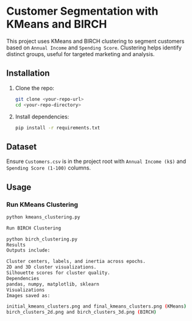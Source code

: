 # Customer Segmentation with KMeans and BIRCH

This project uses KMeans and BIRCH clustering to segment customers based on `Annual Income` and `Spending Score`. Clustering helps identify distinct groups, useful for targeted marketing and analysis.

## Installation

1. Clone the repo:
    ```bash
    git clone <your-repo-url>
    cd <your-repo-directory>
    ```

2. Install dependencies:
    ```bash
    pip install -r requirements.txt
    ```

## Dataset

Ensure `Customers.csv` is in the project root with `Annual Income (k$)` and `Spending Score (1-100)` columns.

## Usage

### Run KMeans Clustering
```bash
python kmeans_clustering.py

Run BIRCH Clustering

python birch_clustering.py
Results
Outputs include:

Cluster centers, labels, and inertia across epochs.
2D and 3D cluster visualizations.
Silhouette scores for cluster quality.
Dependencies
pandas, numpy, matplotlib, sklearn
Visualizations
Images saved as:

initial_kmeans_clusters.png and final_kmeans_clusters.png (KMeans)
birch_clusters_2d.png and birch_clusters_3d.png (BIRCH)
